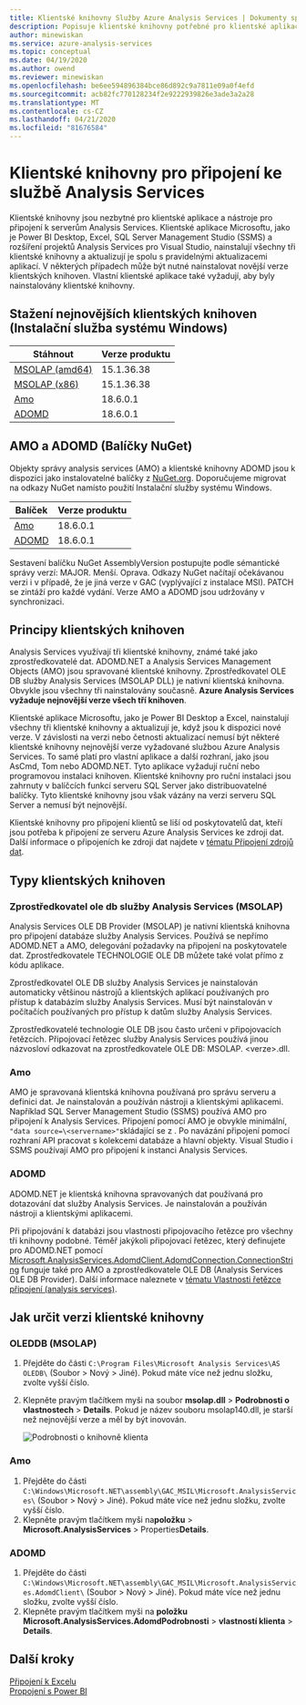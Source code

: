 ```yaml
---
title: Klientské knihovny Služby Azure Analysis Services | Dokumenty společnosti Microsoft
description: Popisuje klientské knihovny potřebné pro klientské aplikace a nástroje pro připojení služby Azure Analysis Services.
author: minewiskan
ms.service: azure-analysis-services
ms.topic: conceptual
ms.date: 04/19/2020
ms.author: owend
ms.reviewer: minewiskan
ms.openlocfilehash: be6ee594896384bce86d892c9a7811e09a0f4efd
ms.sourcegitcommit: acb82fc770128234f2e9222939826e3ade3a2a28
ms.translationtype: MT
ms.contentlocale: cs-CZ
ms.lasthandoff: 04/21/2020
ms.locfileid: "81676584"
---
```

# <a name="client-libraries-for-connecting-to-analysis-services"></a>Klientské knihovny pro připojení ke službě Analysis Services

Klientské knihovny jsou nezbytné pro klientské aplikace a nástroje pro připojení k serverům Analysis Services. Klientské aplikace Microsoftu, jako je Power BI Desktop, Excel, SQL Server Management Studio (SSMS) a rozšíření projektů Analysis Services pro Visual Studio, nainstalují všechny tři klientské knihovny a aktualizují je spolu s pravidelnými aktualizacemi aplikací. V některých případech může být nutné nainstalovat novější verze klientských knihoven. Vlastní klientské aplikace také vyžadují, aby byly nainstalovány klientské knihovny.

## <a name="download-the-latest-client-libraries-windows-installer"></a>Stažení nejnovějších klientských knihoven (Instalační služba systému Windows)  

|Stáhnout  |Verze produktu  | 
|---------|---------|
|[MSOLAP (amd64)](https://go.microsoft.com/fwlink/?linkid=829576)    |    15.1.36.38    |
|[MSOLAP (x86)](https://go.microsoft.com/fwlink/?linkid=829575)     |     15.1.36.38       |
|[Amo](https://go.microsoft.com/fwlink/?linkid=829578)     |   18.6.0.1    |
|[ADOMD](https://go.microsoft.com/fwlink/?linkid=829577)     |    18.6.0.1     |

## <a name="amo-and-adomd-nuget-packages"></a>AMO a ADOMD (Balíčky NuGet)

Objekty správy analysis services (AMO) a klientské knihovny ADOMD jsou k dispozici jako instalovatelné balíčky z [NuGet.org](https://www.nuget.org/). Doporučujeme migrovat na odkazy NuGet namísto použití Instalační služby systému Windows. 

|Balíček  | Verze produktu  | 
|---------|---------|
|[Amo](https://www.nuget.org/packages/Microsoft.AnalysisServices.retail.amd64/)    |    18.6.0.1     |
|[ADOMD](https://www.nuget.org/packages/Microsoft.AnalysisServices.AdomdClient.retail.amd64/)     |   18.6.0.1      |

Sestavení balíčku NuGet AssemblyVersion postupujte podle sémantické správy verzí: MAJOR. Menší. Oprava. Odkazy NuGet načítají očekávanou verzi i v případě, že je jiná verze v GAC (vyplývající z instalace MSI). PATCH se zintáží pro každé vydání. Verze AMO a ADOMD jsou udržovány v synchronizaci.

## <a name="understanding-client-libraries"></a>Principy klientských knihoven

Analysis Services využívají tři klientské knihovny, známé také jako zprostředkovatelé dat. ADOMD.NET a Analysis Services Management Objects (AMO) jsou spravované klientské knihovny. Zprostředkovatel OLE DB služby Analysis Services (MSOLAP DLL) je nativní klientská knihovna. Obvykle jsou všechny tři nainstalovány současně. **Azure Analysis Services vyžaduje nejnovější verze všech tří knihoven**. 

Klientské aplikace Microsoftu, jako je Power BI Desktop a Excel, nainstalují všechny tři klientské knihovny a aktualizují je, když jsou k dispozici nové verze. V závislosti na verzi nebo četnosti aktualizací nemusí být některé klientské knihovny nejnovější verze vyžadované službou Azure Analysis Services. To samé platí pro vlastní aplikace a další rozhraní, jako jsou AsCmd, Tom nebo ADOMD.NET. Tyto aplikace vyžadují ruční nebo programovou instalaci knihoven. Klientské knihovny pro ruční instalaci jsou zahrnuty v balíčcích funkcí serveru SQL Server jako distribuovatelné balíčky. Tyto klientské knihovny jsou však vázány na verzi serveru SQL Server a nemusí být nejnovější.  

Klientské knihovny pro připojení klientů se liší od poskytovatelů dat, kteří jsou potřeba k připojení ze serveru Azure Analysis Services ke zdroji dat. Další informace o připojeních ke zdroji dat najdete v [tématu Připojení zdrojů dat](analysis-services-datasource.md).

## <a name="client-library-types"></a>Typy klientských knihoven

### <a name="analysis-services-ole-db-provider-msolap"></a>Zprostředkovatel ole db služby Analysis Services (MSOLAP) 

 Analysis Services OLE DB Provider (MSOLAP) je nativní klientská knihovna pro připojení databáze služby Analysis Services. Používá se nepřímo ADOMD.NET a AMO, delegování požadavky na připojení na poskytovatele dat. Zprostředkovatele TECHNOLOGIE OLE DB můžete také volat přímo z kódu aplikace.  
  
 Zprostředkovatel OLE DB služby Analysis Services je nainstalován automaticky většinou nástrojů a klientských aplikací používaných pro přístup k databázím služby Analysis Services. Musí být nainstalován v počítačích používaných pro přístup k datům služby Analysis Services.  
  
 Zprostředkovatelé technologie OLE DB jsou často určeni v připojovacích řetězcích. Připojovací řetězec služby Analysis Services používá jinou názvosloví odkazovat na zprostředkovatele OLE DB: MSOLAP. \<verze>.dll.

### <a name="amo"></a>Amo  

 AMO je spravovaná klientská knihovna používaná pro správu serveru a definici dat. Je nainstalován a používán nástroji a klientskými aplikacemi. Například SQL Server Management Studio (SSMS) používá AMO pro připojení k Analysis Services. Připojení pomocí AMO je obvykle minimální, `"data source=\<servername>"`skládající se z . Po navázání připojení pomocí rozhraní API pracovat s kolekcemi databáze a hlavní objekty. Visual Studio i SSMS používají AMO pro připojení k instanci Analysis Services.  

  
### <a name="adomd"></a>ADOMD

 ADOMD.NET je klientská knihovna spravovaných dat používaná pro dotazování dat služby Analysis Services. Je nainstalován a používán nástroji a klientskými aplikacemi. 
  
 Při připojování k databázi jsou vlastnosti připojovacího řetězce pro všechny tři knihovny podobné. Téměř jakýkoli připojovací řetězec, který definujete pro ADOMD.NET pomocí [Microsoft.AnalysisServices.AdomdClient.AdomdConnection.ConnectionString](/dotnet/api/microsoft.analysisservices.adomdclient.adomdconnection.connectionstring#Microsoft_AnalysisServices_AdomdClient_AdomdConnection_ConnectionString) funguje také pro AMO a zprostředkovatele OLE DB (Analysis Services OLE DB Provider). Další informace naleznete v [tématu Vlastnosti řetězce připojení &#40;analysis services&#41;](https://docs.microsoft.com/analysis-services/instances/connection-string-properties-analysis-services).  

  
##  <a name="how-to-determine-client-library-version"></a><a name="bkmk_LibUpdate"></a>Jak určit verzi klientské knihovny   
  
### <a name="oleddb-msolap"></a>OLEDDB (MSOLAP)  
  
1.  Přejděte do části `C:\Program Files\Microsoft Analysis Services\AS OLEDB\` (Soubor > Nový > Jiné). Pokud máte více než jednu složku, zvolte vyšší číslo.
  
2.  Klepněte pravým tlačítkem myši na soubor **msolap.dll** > **Podrobnosti o vlastnostech** > **Details**. Pokud je název souboru msolap140.dll, je starší než nejnovější verze a měl by být inovován.
    
    ![Podrobnosti o knihovně klienta](media/analysis-services-data-providers/aas-msolap-details.png)
    
  
### <a name="amo"></a>Amo

1. Přejděte do části `C:\Windows\Microsoft.NET\assembly\GAC_MSIL\Microsoft.AnalysisServices\` (Soubor > Nový > Jiné). Pokud máte více než jednu složku, zvolte vyšší číslo.
2. Klepněte pravým tlačítkem myši na**položku** >  **Microsoft.AnalysisServices** > Properties**Details**.  

### <a name="adomd"></a>ADOMD

1. Přejděte do části `C:\Windows\Microsoft.NET\assembly\GAC_MSIL\Microsoft.AnalysisServices.AdomdClient\` (Soubor > Nový > Jiné). Pokud máte více než jednu složku, zvolte vyšší číslo.
2. Klepněte pravým tlačítkem myši na **položku Microsoft.AnalysisServices.AdomdPodrobnosti** > **vlastností klienta** > **Details**.  


## <a name="next-steps"></a>Další kroky
[Připojení k Excelu](analysis-services-connect-excel.md)    
[Propojení s Power BI](analysis-services-connect-pbi.md)
